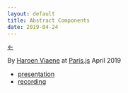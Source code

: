 ```yaml
---
layout: default
title: Abstract Components
date: 2019-04-24
---
```


[←](../..)

By [Haroen Viaene](https://haroen.me) at [Paris.js](https://parisjs.org/meetup/2019-04-24) April 2019

- [presentation](https://www.icloud.com/keynote/0EXckfBBdj8gr_HH37Bj_3FFA#abstract_art)
- [recording](https://www.youtube.com/watch?v=462dXFuUg5o)
